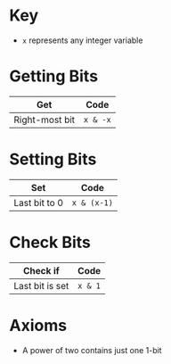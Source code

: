# Key 
- `x` represents any integer variable

# Getting Bits
| Get | Code |
| --- | ---- |
| Right-most bit | `x & -x` |

# Setting Bits
| Set | Code |
| --- | ---- |
| Last bit to 0 | `x & (x-1)` |

# Check Bits
| Check if | Code |
| --- | ---- |
| Last bit is set | `x & 1` | 

# Axioms
- A power of two contains just one 1-bit
